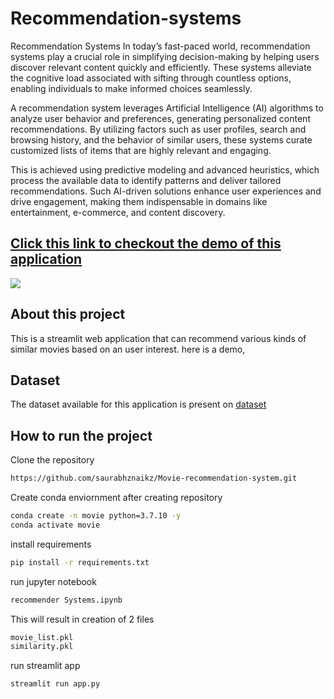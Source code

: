# Recommendation-systems
Recommendation Systems
In today’s fast-paced world, recommendation systems play a crucial role in simplifying decision-making by helping users discover relevant content quickly and efficiently. These systems alleviate the cognitive load associated with sifting through countless options, enabling individuals to make informed choices seamlessly.

A recommendation system leverages Artificial Intelligence (AI) algorithms to analyze user behavior and preferences, generating personalized content recommendations. By utilizing factors such as user profiles, search and browsing history, and the behavior of similar users, these systems curate customized lists of items that are highly relevant and engaging.

This is achieved using predictive modeling and advanced heuristics, which process the available data to identify patterns and deliver tailored recommendations. Such AI-driven solutions enhance user experiences and drive engagement, making them indispensable in domains like entertainment, e-commerce, and content discovery.


## [Click this link to checkout the demo of this application](https://saurabhznaikz-movie-recommendation-system-app-lvevzf.streamlit.app/)

![](https://user-images.githubusercontent.com/52929512/193522485-3ba011ba-bc37-47a5-82bb-4bc4a57a23b7.gif)



## About this project
This is a streamlit web application that can recommend various kinds of similar movies based on an user interest. here is a demo,


## Dataset

The dataset available for this application is present on [dataset](https://www.kaggle.com/tmdb/tmdb-movie-metadata?select=tmdb_5000_movies.csv)

## How to run the project
Clone the repository
```bash
https://github.com/saurabhznaikz/Movie-recommendation-system.git
```

Create conda enviornment after creating repository
```bash
conda create -n movie python=3.7.10 -y
conda activate movie
```
install requirements
```bash
pip install -r requirements.txt
```
run jupyter notebook
```bash
recommender Systems.ipynb
```
This will result in creation of 2 files
```bash
movie_list.pkl
similarity.pkl
```

run streamlit app
```bash
streamlit run app.py
```
